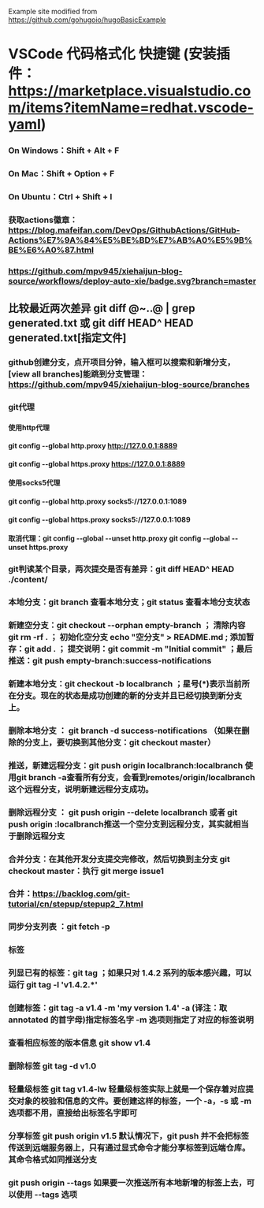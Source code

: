 Example site modified from https://github.com/gohugoio/hugoBasicExample

# VSCode 代码格式化 快捷键 (安装插件：https://marketplace.visualstudio.com/items?itemName=redhat.vscode-yaml)
### On Windows：Shift + Alt + F
### On Mac：Shift + Option + F
### On Ubuntu：Ctrl + Shift + I


### 获取actions徽章：https://blog.mafeifan.com/DevOps/GithubActions/GitHub-Actions%E7%9A%84%E5%BE%BD%E7%AB%A0%E5%9B%BE%E6%A0%87.html
### https://github.com/mpv945/xiehaijun-blog-source/workflows/deploy-auto-xie/badge.svg?branch=master

## 比较最近两次差异 git diff @~..@ | grep generated.txt 或 git diff HEAD^ HEAD generated.txt[指定文件]
### github创建分支，点开项目分钟，输入框可以搜索和新增分支，[view all branches]能跳到分支管理：https://github.com/mpv945/xiehaijun-blog-source/branches
### git代理
#### 使用http代理 
#### git config --global http.proxy http://127.0.0.1:8889
#### git config --global https.proxy https://127.0.0.1:8889
#### 使用socks5代理
#### git config --global http.proxy socks5://127.0.0.1:1089
#### git config --global https.proxy socks5://127.0.0.1:1089
#### 取消代理：git config --global --unset http.proxy git config --global --unset https.proxy

### git判读某个目录，两次提交是否有差异：git diff HEAD^ HEAD ./content/
### 本地分支：git branch 查看本地分支；git status 查看本地分支状态
### 新建空分支：git checkout --orphan empty-branch ； 清除内容 git rm -rf . ； 初始化空分支 echo "空分支" > README.md ; 添加暂存：git add . ； 提交说明：git commit -m "Initial commit" ；最后推送：git push empty-branch:success-notifications 
### 新建本地分支：git checkout -b localbranch ；星号(*)表示当前所在分支。现在的状态是成功创建的新的分支并且已经切换到新分支上。
### 删除本地分支 ： git branch -d success-notifications （如果在删除的分支上，要切换到其他分支：git checkout master）

### 推送，新建远程分支：git push origin localbranch:localbranch 使用git branch -a查看所有分支，会看到remotes/origin/localbranch这个远程分支，说明新建远程分支成功。
### 删除远程分支 ： git push origin --delete localbranch 或者 git push origin :localbranch推送一个空分支到远程分支，其实就相当于删除远程分支

### 合并分支：在其他开发分支提交完修改，然后切换到主分支 git checkout master：执行 git merge issue1
### 合并：https://backlog.com/git-tutorial/cn/stepup/stepup2_7.html
### 同步分支列表 ：git fetch -p

### 标签
### 列显已有的标签：git tag ；如果只对 1.4.2 系列的版本感兴趣，可以运行 git tag -l 'v1.4.2.*'
### 创建标签：git tag -a v1.4 -m 'my version 1.4' -a (译注：取 annotated 的首字母)指定标签名字  -m 选项则指定了对应的标签说明
### 查看相应标签的版本信息 git show v1.4
### 删除标签 git tag -d v1.0
### 轻量级标签 git tag v1.4-lw  轻量级标签实际上就是一个保存着对应提交对象的校验和信息的文件。要创建这样的标签，一个 -a，-s 或 -m 选项都不用，直接给出标签名字即可
### 分享标签 git push origin v1.5 默认情况下，git push 并不会把标签传送到远端服务器上，只有通过显式命令才能分享标签到远端仓库。其命令格式如同推送分支
### git push origin --tags  如果要一次推送所有本地新增的标签上去，可以使用 --tags 选项


